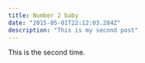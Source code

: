 ```yaml
---
title: Number 2 baby
date: "2015-05-01T22:12:03.284Z"
description: "This is my second post"
---
```


This is the second time.
